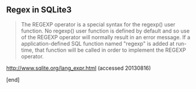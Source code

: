 ## Regex in SQLite3

> The REGEXP operator is a special syntax for the regexp() user function. No regexp() user function is defined by default and so use of the REGEXP operator will normally result in an error message. If a application-defined SQL function named "regexp" is added at run-time, that function will be called in order to implement the REGEXP operator.

http://www.sqlite.org/lang_expr.html (accessed 20130816)

[end]

